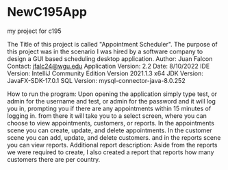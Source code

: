 # NewC195App
my project for c195

The Title of this project is called "Appointment Scheduler".
The purpose of this project was in the scenario I was hired by a software company to design a GUI based scheduling desktop application.
Author: Juan Falcon
Contact: jfalc24@wgu.edu
Application Version: 2.2
Date: 8/10/2022
IDE Version: IntelliJ Community Edition Version 2021.1.3 x64
JDK Version: JavaFX-SDK-17.0.1
SQL Version: mysql-connector-java-8.0.252

How to run the program: Upon opening the application simply type test, or admin for the username and test, or admin for the password and it will log you in,
prompting you if there are any appointments within 15 minutes of logging in. from there it will take you to a select screen, where you can choose to view appointments,
customers, or reports. In the appointments scene you can create, update, and delete appointments. In the customer scene you can add, update, and delete customers.
and in the reports scene you can view reports. 
Additional report description: Aside from the reports we were required to create, I also created a report that reports how many customers there are per country.
